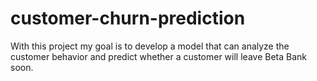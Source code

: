 # customer-churn-prediction
With this project my goal is to develop a model that can analyze the customer behavior and predict whether a customer will leave Beta Bank soon.
